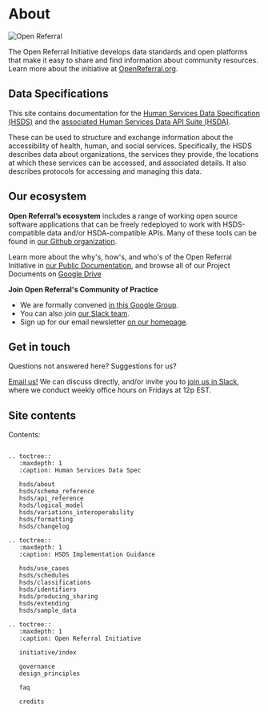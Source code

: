 About
=====

![Open Referral](assets/OpenReferral_Logo_Green.png)

The Open Referral Initiative develops data standards and open platforms that make it easy to share and find information about community resources. Learn more about the initiative at [OpenReferral.org](https://www.openreferral.org).

## Data Specifications

This site contains documentation for the [Human Services Data Specification (HSDS)](hsds) and the [associated Human Services Data API Suite (HSDA)](hsda). 

These can be used to structure and exchange information about the accessibility of health, human, and social services. Specifically, the HSDS describes data about organizations, the services they provide, the locations at which these services can be accessed, and associated details. It also describes protocols for accessing and managing this data. 

## Our ecosystem

**Open Referral’s ecosystem** includes a range of working open source software applications that can be freely redeployed to work with HSDS-compatible data and/or HSDA-compatible APIs. Many of these tools can be found in [our Github organization](http://github.com/openreferral).

Learn more about the why's, how's, and who's of the Open Referral Initiative in [our Public Documentation](https://docs.google.com/document/d/17cJxF_1P6fafcsFJQERFQifKKc_kPbAKmAXwe2LWDcI/edit?usp=drive_web), and browse all of our Project Documents on [Google Drive](https://drive.google.com/folderview?id=0B-5CZ4ZLjTHqfk12WTFUbVk1NjBYMjRaZTlZRlN1UjhWMS1MN0tLV3Q4ejY3TWpOYWwwVDg&usp=sharing)

**Join Open Referral's Community of Practice**

* We are formally convened [in this Google Group](https://groups.google.com/g/openreferral).
* You can also join [our Slack team](https://openreferral.org/get-involved/join-our-slack-team/).
* Sign up for our email newsletter [on our homepage](https://openreferral.org/).

## Get in touch

Questions not answered here? Suggestions for us?

[Email us!](mailto:info@openreferral.org) We can discuss directly, and/or invite you to [join us in Slack](https://openreferral.org/get-involved/join-our-slack-team/), where we conduct weekly office hours on Fridays at 12p EST.

## Site contents

Contents:

```{eval-rst}

.. toctree::
   :maxdepth: 1
   :caption: Human Services Data Spec

   hsds/about
   hsds/schema_reference
   hsds/api_reference
   hsds/logical_model
   hsds/variations_interoperability
   hsds/formatting
   hsds/changelog

.. toctree::
   :maxdepth: 1
   :caption: HSDS Implementation Guidance

   hsds/use_cases
   hsds/schedules
   hsds/classifications
   hsds/identifiers
   hsds/producing_sharing
   hsds/extending
   hsds/sample_data

.. toctree::
   :maxdepth: 1
   :caption: Open Referral Initiative

   initiative/index

   governance
   design_principles

   faq

   credits
```


